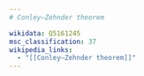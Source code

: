 ```yaml
---
# Conley–Zehnder theorem

wikidata: Q5161245
msc_classification: 37
wikipedia_links:
  - "[[Conley–Zehnder theorem]]"
---
```

